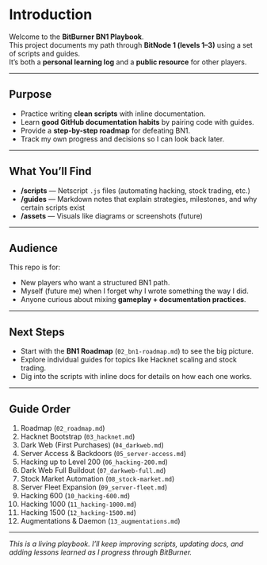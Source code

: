 # Introduction

Welcome to the **BitBurner BN1 Playbook**.  
This project documents my path through **BitNode 1 (levels 1–3)** using a set of scripts and guides.  
It’s both a **personal learning log** and a **public resource** for other players.

---

## Purpose
- Practice writing **clean scripts** with inline documentation.  
- Learn **good GitHub documentation habits** by pairing code with guides.  
- Provide a **step-by-step roadmap** for defeating BN1.  
- Track my own progress and decisions so I can look back later.

---

## What You’ll Find
- **/scripts** — Netscript `.js` files (automating hacking, stock trading, etc.)  
- **/guides** — Markdown notes that explain strategies, milestones, and why certain scripts exist  
- **/assets** — Visuals like diagrams or screenshots (future)  

---

## Audience
This repo is for:
- New players who want a structured BN1 path.  
- Myself (future me) when I forget why I wrote something the way I did.  
- Anyone curious about mixing **gameplay + documentation practices**.

---

## Next Steps
- Start with the **BN1 Roadmap** (`02_bn1-roadmap.md`) to see the big picture.  
- Explore individual guides for topics like Hacknet scaling and stock trading.  
- Dig into the scripts with inline docs for details on how each one works.  

---

## Guide Order
1. Roadmap (`02_roadmap.md`)
2. Hacknet Bootstrap (`03_hacknet.md`)
3. Dark Web (First Purchases) (`04_darkweb.md`)
4. Server Access & Backdoors (`05_server-access.md`)
5. Hacking up to Level 200 (`06_hacking-200.md`)
6. Dark Web Full Buildout (`07_darkweb-full.md`)
7. Stock Market Automation (`08_stock-market.md`)
8. Server Fleet Expansion (`09_server-fleet.md`)
9. Hacking 600 (`10_hacking-600.md`)
10. Hacking 1000 (`11_hacking-1000.md`)
11. Hacking 1500 (`12_hacking-1500.md`)
12. Augmentations & Daemon (`13_augmentations.md`)

---

*This is a living playbook. I’ll keep improving scripts, updating docs, and adding lessons learned as I progress through BitBurner.*
